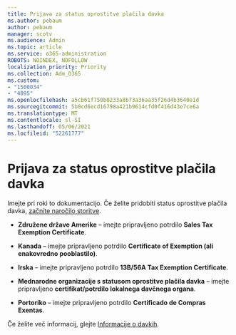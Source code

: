 ```yaml
---
title: Prijava za status oprostitve plačila davka
ms.author: pebaum
author: pebaum
manager: scotv
ms.audience: Admin
ms.topic: article
ms.service: o365-administration
ROBOTS: NOINDEX, NOFOLLOW
localization_priority: Priority
ms.collection: Adm_O365
ms.custom:
- "1500034"
- "4895"
ms.openlocfilehash: a5cb61f750b0233a8b73a36aa35f26d4b3640e1d
ms.sourcegitcommit: 5b0cd6ecd16798a421b9614cfd0f416d43e7ce6a
ms.translationtype: MT
ms.contentlocale: sl-SI
ms.lasthandoff: 05/06/2021
ms.locfileid: "52261777"
---
```

# <a name="apply-for-tax-exempt-status"></a>Prijava za status oprostitve plačila davka

Imejte pri roki to dokumentacijo. Če želite pridobiti status oprostitve plačila davka, [začnite naročilo storitve](/microsoft-365/admin/contact-support-for-business-products).

- **Združene države Amerike** – imejte pripravljeno potrdilo **Sales Tax Exemption Certificate**.

- **Kanada** – imejte pripravljeno potrdilo **Certificate of Exemption (ali enakovredno pooblastilo)**.

- **Irska** – imejte pripravljeno potrdilo **13B/56A Tax Exemption Certificate**.

- **Mednarodne organizacije s statusom oprostitve plačila davka** – imejte pripravljeno **certifikat/potrdilo lokalnega davčnega organa**.

- **Portoriko** – imejte pripravljeno potrdilo **Certificado de Compras Exentas**.

Če želite več informacij, glejte [Informacije o davkih](https://docs.microsoft.com/microsoft-365/commerce/billing-and-payments/tax-information).
